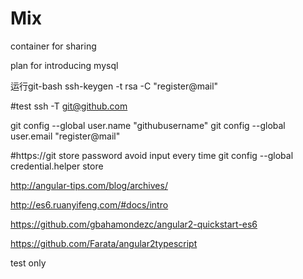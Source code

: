 # Mix
container for sharing

plan for introducing mysql


运行git-bash
ssh-keygen -t rsa -C "register@mail"

#test
ssh -T git@github.com

git config --global user.name "githubusername"
git config --global user.email "register@mail"

#https://git store password avoid input every time
git config --global credential.helper store


http://angular-tips.com/blog/archives/

http://es6.ruanyifeng.com/#docs/intro

https://github.com/gbahamondezc/angular2-quickstart-es6

https://github.com/Farata/angular2typescript

test only

